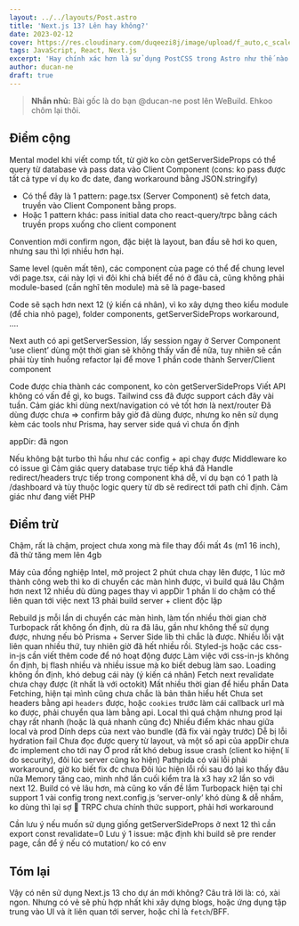 ```yaml
---
layout: ../../layouts/Post.astro
title: 'Next.js 13? Lên hay không?'
date: 2023-02-12
cover: https://res.cloudinary.com/duqeezi8j/image/upload/f_auto,c_scale,w_1200/v1645291004/ehkoo/yQbjbbm.jpg
tags: JavaScript, React, Next.js
excerpt: 'Hay chính xác hơn là sử dụng PostCSS trong Astro như thế nào'
author: ducan-ne
draft: true
---
```


> **Nhắn nhủ:**
> Bài gốc là do bạn @ducan-ne post lên WeBuild. Ehkoo chôm lại thôi.

## Điểm cộng

Mental model khi viết comp tốt, từ giờ ko còn getServerSideProps có thể query từ database và pass data vào Client Component (cons: ko pass được tất cả type ví dụ ko đc date, đang workaround bằng JSON.stringify)

- Có thể đây là 1 pattern: page.tsx (Server Component) sẽ fetch data, truyền vào Client Component bằng props.
- Hoặc 1 pattern khác: pass initial data cho react-query/trpc bằng cách truyền props xuống cho client component

Convention mới confirm ngon, đặc biệt là layout, ban đầu sẽ hơi ko quen, nhưng sau thì lợi nhiều hơn hại.

Same level (quên mất tên), các component của page có thể để chung level với page.tsx, cái này lợi vì đôi khi chả biết để nó ở đâu cả, cũng không phải module-based (cần nghĩ tên module) mà sẽ là page-based

Code sẽ sạch hơn next 12 (ý kiến cá nhân), vì ko xây dựng theo kiểu module (để chia nhỏ page), folder components, getServerSideProps workaround, ….

Next auth có api getServerSession, lấy session ngay ở Server Component
‘use client’ dùng một thời gian sẽ không thấy vấn đề nữa, tuy nhiên sẽ cần phải tùy tính huống refactor lại để move 1 phần code thành Server/Client component

Code được chia thành các component, ko còn getServerSideProps
Viết API không có vấn đề gì, ko bugs.
Tailwind css đã được support cách đây vài tuần.
Cảm giác khi dùng next/navigation có vẻ tốt hơn là next/router
Đã dùng được chưa => confirm bây giờ đã dùng được, nhưng ko nên sử dụng kèm các tools như Prisma, hay server side quá vì chưa ổn định

appDir: đã ngon

Nếu không bật turbo thì hầu như các config + api chạy được
Middleware ko có issue gì
Cảm giác query database trực tiếp khá đã
Handle redirect/headers trực tiếp trong component khá dễ, ví dụ bạn có 1 path là /dashboard và tùy thuộc logic query từ db sẽ redirect tới path chỉ định. Cảm giác như đang viết PHP

## Điểm trừ

Chậm, rất là chậm, project chưa xong mà file thay đổi mất 4s (m1 16 inch), đã thử tăng mem lên 4gb

Máy của đồng nghiệp Intel, mở project 2 phút chưa chạy lên được, 1 lúc mở thành công web thì ko di chuyển các màn hình được, vì build quá lâu
Chậm hơn next 12 nhiều dù dùng pages thay vì appDir
1 phần lí do chậm có thể liên quan tới việc next 13 phải build server + client độc lập

Rebuild js mỗi lần di chuyển các màn hình, làm tốn nhiều thời gian chờ
Turbopack rất không ổn định, dù ra đã lâu, gần như không thể sử dụng được, nhưng nếu bỏ Prisma + Server Side lib thì chắc là được.
Nhiều lỗi vặt liên quan nhiều thứ, tuy nhiên giờ đã hết nhiều rồi.
Styled-js hoặc các css-in-js cần viết thêm code để nó hoạt động được
Làm việc với css-in-js không ổn định, bị flash nhiều và nhiều issue mà ko biết debug làm sao.
Loading không ổn định, khó debug cái này (ý kiến cá nhân)
Fetch next revalidate chưa chạy được (ít nhất là với octokit)
Mất nhiều thời gian để hiểu phần Data Fetching, hiện tại mình cũng chưa chắc là bản thân hiểu hết
Chưa set headers bằng api `headers` được, hoặc `cookies` trước làm cái callback url mà ko được, phải chuyển qua làm bằng api.
Local thì quá chậm nhưng prod lại chạy rất nhanh (hoặc là quá nhanh cũng đc)
Nhiều điểm khác nhau giữa local và prod
Dính deps của next vào bundle (đã fix vài ngày trước)
Dễ bị lỗi hydration fail
Chưa đọc được query từ layout, và một số api của appDir chưa đc implement cho tới nay
Ở prod rất khó debug issue crash (client ko hiện( lí do security), đôi lúc server cũng ko hiện)
Pathpida có vài lỗi phải workaround, giờ ko biết fix đc chưa
Đôi lúc hiện lỗi rồi sau đó lại ko thấy đâu nữa
Memory tăng cao, mình nhớ lần cuối kiểm tra là x3 hay x2 lần so với next 12.
Build có vẻ lâu hơn, mà cũng ko vấn đề lắm
Turbopack hiện tại chỉ support 1 vài config trong next.config.js
‘server-only’ khó dùng & dễ nhầm, ko dùng thì lại sợ :pray:
TRPC chưa chính thức support, phải hơi workaround

Cần lưu ý nếu muốn sử dụng giống getServerSideProps ở next 12 thì cần export const revalidate=0
Lưu ý 1 issue: mặc định khi build sẽ pre render page, cần để ý nếu có mutation/ ko có env

## Tóm lại

Vậy có nên sử dụng Next.js 13 cho dự án mới không? Câu trả lời là: có, xài ngon. Nhưng có vẻ sẽ phù hợp nhất khi xây dựng blogs, hoặc ứng dụng tập trung vào UI và ít liên quan tới server, hoặc chỉ là `fetch`/BFF.
